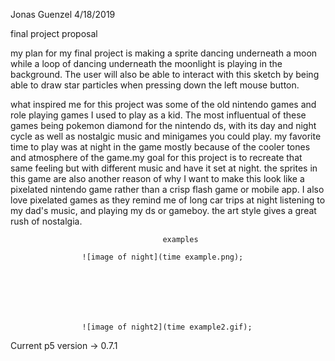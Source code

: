 Jonas Guenzel
4/18/2019

final project proposal

my plan for my final project is making a sprite dancing underneath a moon while a loop of dancing underneath the moonlight is playing in the background. The user will also be able to interact with this sketch by being able to draw star particles when pressing down the left mouse button.

what inspired me for this project was some of the old nintendo games and role playing games I used to play as a kid. The most influentual of these games being pokemon diamond for the nintendo ds, with its day and night cycle as well as nostalgic music and minigames you could play. my favorite time to play was at night in the game mostly because of the cooler tones and atmosphere of the game.my goal for this project is to recreate that same feeling but with different music and have it set at night. the sprites in this game are also another reason of why I want to make this look like a pixelated nintendo game rather than a crisp flash game or mobile app. I also love pixelated games as they remind me of long car trips at night listening to my dad's music, and playing my ds or gameboy. the art style gives a great rush of nostalgia.

                                      examples

                    ![image of night](time example.png);      







                    ![image of night2](time example2.gif);


Current p5 version -> 0.7.1

